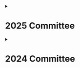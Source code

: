 
<details>
  <summary><h1>2025 Committee</h1></summary>  
 
  ## President  
  
  Tom Leighton  
    
  ## Treasurer  
  
  Izak Dingley     
  
  ## Events Officer    
  
  Alex Bulloso    
   
  ## Speakers Officer 
  
  Naomi Gorringe   
</details>

<details>
  <summary><h1>2024 Committee</h1></summary>  
  
  ## President  
  
  Viraj Deorukhkar  
  
  ## Vice President  
  
  Rebecca Hankins  
  
  ## Secretary  
  
  Purvanshi Patel  
  
  ## Treasurer  
  
  Issy Burn  
  
  ## Events Officer  
  
  Tom Leighton  
  
  ## Speakers Officer  
  
  Rose Ru  
</details>


